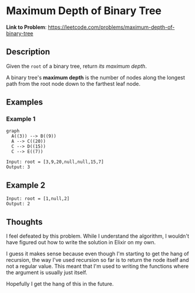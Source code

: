 # Maximum Depth of Binary Tree

**Link to Problem**: https://leetcode.com/problems/maximum-depth-of-binary-tree

## Description

Given the `root` of a binary tree, return *its maximum depth*.

A binary tree's **maximum depth** is the number of nodes along the longest path from the root node down to the farthest leaf node.

## Examples

### Example 1

```mermaid
graph
  A((3)) --> B((9))
  A --> C((20))
  C --> D((15))
  C --> E((7))
```

```
Input: root = [3,9,20,null,null,15,7]
Output: 3
```

## Example 2

```
Input: root = [1,null,2]
Output: 2
```

## Thoughts

I feel defeated by this problem. While I understand the algorithm, I wouldn't have figured out how to write the solution
in Elixir on my own.

I guess it makes sense because even though I'm starting to get the hang of recursion, the way I've used recursion so far
is to return the node itself and not a regular value. This meant that I'm used to writing the functions where
the argument is usually just itself.

Hopefully I get the hang of this in the future.
